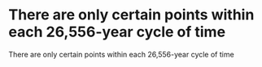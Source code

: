 # There are only certain points within each 26,556-year cycle of time

There are only certain points within each 26,556-year cycle of time